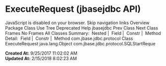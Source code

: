 # ExecuteRequest (jbasejdbc   API)

JavaScript is disabled on your browser. Skip navigation links Overview Package Class Use Tree Deprecated Help jbasejdbc Prev Class Next Class Frames No Frames All Classes Summary:  Nested |  Field |  Constr |  Method Detail:  Field |  Constr |  Method com.jbase.jdbc.protocol Class ExecuteRequest java.lang.Object com.jbase.jdbc.protocol.SQLStartReque  

**Created At:** 9/25/2017 11:02:02 AM  
**Updated At:** 2/15/2018 8:02:23 AM  

